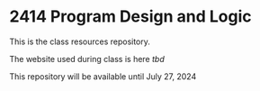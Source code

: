 # 2414 Program Design and Logic

This is the class resources repository.

The website used during class is here *tbd*

This repository will be available until July 27, 2024
